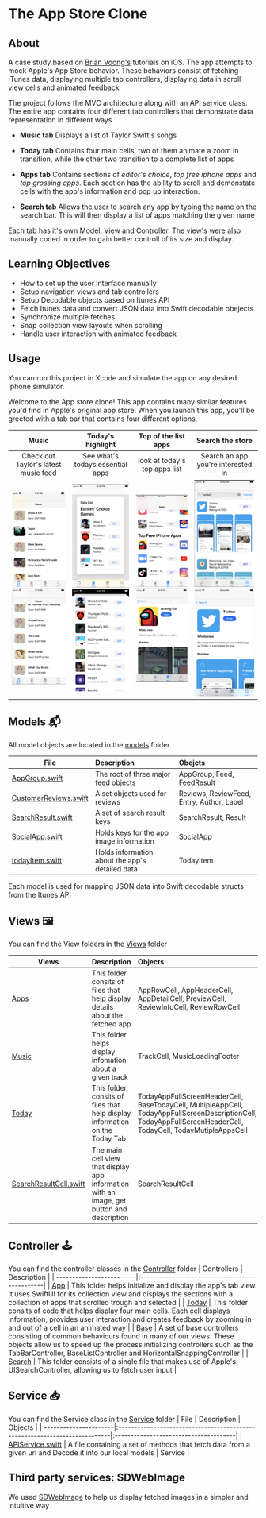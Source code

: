 # The App Store Clone 

## About
A case study based on [Brian Voong's](https://www.youtube.com/channel/UCuP2vJ6kRutQBfRmdcI92mA) tutorials on iOS. The app attempts to mock Apple's App Store behavior. 
These behaviors consist of fetching iTunes data, displaying multiple tab controllers, displaying data in scroll view cells and animated feedback

The project follows the MVC architecture along with an API service class. 
The entire app contains four different tab controllers that demonstrate data representation in different ways

* **Music tab** Displays a list of Taylor Swift's songs

* **Today tab** Contains four main cells, two of them animate a zoom in transition, while the other two transition to a complete list of apps

* **Apps tab** Contains sections of *editor's choice*, *top free iphone apps* and *top grossing apps*. Each section has the ability to scroll and demonstate cells with the app's information and pop up interaction. 

* **Search tab** Allows the user to search any app by typing the name on the search bar. This will then display a list of apps matching the given name

Each tab has it's own Model, View and Controller. The view's were also manually coded in order to gain better controll of its size and display.

## Learning Objectives
* How to set up the user interface manually
* Setup navigation views and tab controllers
* Setup Decodable objects based on Itunes API
* Fetch Itunes data and convert JSON data into Swift decodable obejects
* Synchronize multiple fetches
* Snap collection view layouts when scrolling
* Handle user interaction with animated feedback

## Usage
You can run this project in Xcode and simulate the app on any desired Iphone simulator.

Welcome to the App store clone! This app contains many similar features you'd find in Apple's original app store. When you launch this app, you'll be
greeted with a tab bar that contains four different options.

| Music                                |  Today's highlight                           | Top of the list apps                 | Search the store                  |
:-------------------------------------:|:-------------------------------------------: |:------------------------------------:|:---------------------------------:|
| Check out Taylor's latest music feed |  See what's todays essential apps            |  look at today's top apps list      | Search an app you're interested in|
|![Taylor](images/TaylorSwift.png) ![MTaylor](images/MoreTaylor.png)   |  ![Daily](images/DailyList.png) ![DList](images/DailyFullList.png)| ![Track](images/TopFreeList.png) ![TResult](images/AppResut.png) | ![Search](images/Search.png) ![SResult](images/SearchResult.png)|

## Models 📬
All model objects are located in the [models](https://github.com/GeorgeSolorio/appStoreClone/tree/master/appStoreClone/Model) folder

| File                   | Description                                    | Obejcts                                  |
| -----------------------|:-----------------------------------------------|:-----------------------------------------|
| [AppGroup.swift](https://github.com/GeorgeSolorio/appStoreClone/blob/master/appStoreClone/Model/AppGroup.swift)         | The root of three major feed objects           | AppGroup, Feed, FeedResult               |
| [CustomerReviews.swift](https://github.com/GeorgeSolorio/appStoreClone/blob/master/appStoreClone/Model/CustomerReviews.swift)  | A set objects used for reviews                 | Reviews, ReviewFeed, Entry, Author, Label|
| [SearchResult.swift](https://github.com/GeorgeSolorio/appStoreClone/blob/master/appStoreClone/Model/SearchResult.swift)     | A set of search result keys                    | SearchResult, Result                     |
| [SocialApp.swift](https://github.com/GeorgeSolorio/appStoreClone/blob/master/appStoreClone/Model/SocialApp.swift)        | Holds keys for the app image information       | SocialApp                                |
| [todayItem.swift](https://github.com/GeorgeSolorio/appStoreClone/blob/master/appStoreClone/Model/TodayItem.swift)        | Holds information about the app's detailed data| TodayItem                                |

Each model is used for mapping JSON data into Swift decodable structs from the Itunes API

## Views 🖼
You can find the View folders in the [Views](https://github.com/GeorgeSolorio/appStoreClone/tree/master/appStoreClone/Views) folder

| Views                  | Description                                                                | Objects                               |
| -----------------------|:-----------------------------------------------------------------------------|:-----------------------------------------|
| [Apps](https://github.com/GeorgeSolorio/appStoreClone/tree/master/appStoreClone/Views/Apps)                   | This folder consits of files that help display details about the fetched app | AppRowCell, AppHeaderCell, AppDetailCell, PreviewCell,  ReviewInfoCell, ReviewRowCell |
| [Music](https://github.com/GeorgeSolorio/appStoreClone/tree/master/appStoreClone/Views/Music)                 | This folder helps display infomation about a given track                     | TrackCell, MusicLoadingFooter          |
| [Today](https://github.com/GeorgeSolorio/appStoreClone/tree/master/appStoreClone/Views/Today)                  | This folder consits of files that help display information on the Today Tab  | TodayAppFullScreenHeaderCell, BaseTodayCell, MultipleAppCell, TodayAppFullScreenDescriptionCell, TodayAppFullScreenHeaderCell, TodayCell, TodayMutipleAppsCell |
| [SearchResultCell.swift](https://github.com/GeorgeSolorio/appStoreClone/blob/master/appStoreClone/Views/SearchResultCell.swift) | The main cell view that display app information with an image, get button and description | SearchResultCell |

## Controller 🕹
You can find the controller classes in the [Controller](https://github.com/GeorgeSolorio/appStoreClone/tree/master/appStoreClone/Controller) folder
| Controllers              | Description                                    |
| -------------------------|:-----------------------------------------------|
| [App](https://github.com/GeorgeSolorio/appStoreClone/tree/master/appStoreClone/Controller/Apps)                      | This folder helps initialize and display the app's tab view. It uses SwiftUI for its collection view and displays the sections with a collection of apps that scrolled trough and selected |
| [Today](https://github.com/GeorgeSolorio/appStoreClone/tree/master/appStoreClone/Controller/Today)                    | This folder consits of code that helps display four main cells. Each cell displays information, provides user interaction and creates feedback by zooming in and out of a cell in an animated way |
| [Base](https://github.com/GeorgeSolorio/appStoreClone/tree/master/appStoreClone/Controller)                   | A set of base controllers consisting of common behaviours found in many of our views. These objects allow us to speed up the process initializing controllers such as the TabBarController, BaseListController and HorizontalSnappingController |
| [Search](https://github.com/GeorgeSolorio/appStoreClone/tree/master/appStoreClone/Controller/Search)  | This folder consists of a single file that makes use of Apple's UISearchController, allowing us to fetch user input |


## Service 📥
You can find the Service class in the [Service](https://github.com/GeorgeSolorio/appStoreClone/tree/master/appStoreClone/Service) folder
| File                  | Description                                                                | Objects                               |
| ----------------------|:---------------------------------------------------------------------------|:--------------------------------------|
| [APIService.swift](https://github.com/GeorgeSolorio/appStoreClone/blob/master/appStoreClone/Service/APIService.swift)  | A file containing a set of methods that fetch data from a given url and Decode it into our local models | Service |

## Third party services: SDWebImage 
We used [SDWebImage](https://github.com/SDWebImage/SDWebImage) to help us display fetched images in a simpler and intuitive way 

